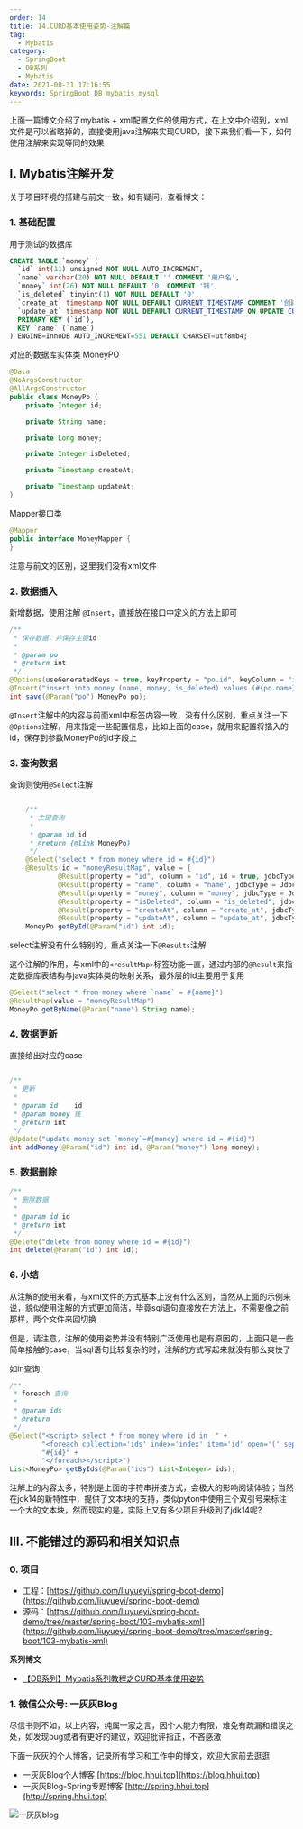 ```yaml
---
order: 14
title: 14.CURD基本使用姿势-注解篇
tag: 
  - Mybatis
category: 
  - SpringBoot
  - DB系列
  - Mybatis
date: 2021-08-31 17:16:55
keywords: SpringBoot DB mybatis mysql
---
```


上面一篇博文介绍了mybatis + xml配置文件的使用方式，在上文中介绍到，xml文件是可以省略掉的，直接使用java注解来实现CURD，接下来我们看一下，如何使用注解来实现等同的效果

<!-- more -->

## I. Mybatis注解开发

关于项目环境的搭建与前文一致，如有疑问，查看博文： []()

### 1. 基础配置

用于测试的数据库

```sql
CREATE TABLE `money` (
  `id` int(11) unsigned NOT NULL AUTO_INCREMENT,
  `name` varchar(20) NOT NULL DEFAULT '' COMMENT '用户名',
  `money` int(26) NOT NULL DEFAULT '0' COMMENT '钱',
  `is_deleted` tinyint(1) NOT NULL DEFAULT '0',
  `create_at` timestamp NOT NULL DEFAULT CURRENT_TIMESTAMP COMMENT '创建时间',
  `update_at` timestamp NOT NULL DEFAULT CURRENT_TIMESTAMP ON UPDATE CURRENT_TIMESTAMP COMMENT '更新时间',
  PRIMARY KEY (`id`),
  KEY `name` (`name`)
) ENGINE=InnoDB AUTO_INCREMENT=551 DEFAULT CHARSET=utf8mb4;
```

对应的数据库实体类 MoneyPO

```java
@Data
@NoArgsConstructor
@AllArgsConstructor
public class MoneyPo {
    private Integer id;

    private String name;

    private Long money;

    private Integer isDeleted;

    private Timestamp createAt;

    private Timestamp updateAt;
}
```

Mapper接口类

```java
@Mapper
public interface MoneyMapper {
}
```

注意与前文的区别，这里我们没有xml文件

### 2. 数据插入

新增数据，使用注解 `@Insert`，直接放在接口中定义的方法上即可

```java
/**
 * 保存数据，并保存主键id
 *
 * @param po
 * @return int
 */
@Options(useGeneratedKeys = true, keyProperty = "po.id", keyColumn = "id")
@Insert("insert into money (name, money, is_deleted) values (#{po.name}, #{po.money}, #{po.isDeleted})")
int save(@Param("po") MoneyPo po);
```

`@Insert`注解中的内容与前面xml中标签内容一致，没有什么区别，重点关注一下 `@Options`注解，用来指定一些配置信息，比如上面的case，就用来配置将插入的id，保存到参数MoneyPo的id字段上

### 3. 查询数据

查询则使用`@Select`注解

```java

    /**
     * 主键查询
     *
     * @param id id
     * @return {@link MoneyPo}
     */
    @Select("select * from money where id = #{id}")
    @Results(id = "moneyResultMap", value = {
            @Result(property = "id", column = "id", id = true, jdbcType = JdbcType.INTEGER),
            @Result(property = "name", column = "name", jdbcType = JdbcType.VARCHAR),
            @Result(property = "money", column = "money", jdbcType = JdbcType.INTEGER),
            @Result(property = "isDeleted", column = "is_deleted", jdbcType = JdbcType.TINYINT),
            @Result(property = "createAt", column = "create_at", jdbcType = JdbcType.TIMESTAMP),
            @Result(property = "updateAt", column = "update_at", jdbcType = JdbcType.TIMESTAMP)})
    MoneyPo getById(@Param("id") int id);
```

select注解没有什么特别的，重点关注一下`@Results`注解

这个注解的作用，与xml中的`<resultMap>`标签功能一直，通过内部的`@Result`来指定数据库表结构与java实体类的映射关系，最外层的id主要用于复用

```java
@Select("select * from money where `name` = #{name}")
@ResultMap(value = "moneyResultMap")
MoneyPo getByName(@Param("name") String name);
```

### 4. 数据更新

直接给出对应的case

```java

/**
 * 更新
 *
 * @param id    id
 * @param money 钱
 * @return int
 */
@Update("update money set `money`=#{money} where id = #{id}")
int addMoney(@Param("id") int id, @Param("money") long money);
```

### 5. 数据删除

```java
/**
 * 删除数据
 *
 * @param id id
 * @return int
 */
@Delete("delete from money where id = #{id}")
int delete(@Param("id") int id);
```

### 6. 小结

从注解的使用来看，与xml文件的方式基本上没有什么区别，当然从上面的示例来说，貌似使用注解的方式更加简洁，毕竟sql语句直接放在方法上，不需要像之前那样，两个文件来回切换

但是，请注意，注解的使用姿势并没有特别广泛使用也是有原因的，上面只是一些简单接触的case，当sql语句比较复杂的时，注解的方式写起来就没有那么爽快了

如in查询

```java
/**
 * foreach 查询
 *
 * @param ids
 * @return
 */
@Select("<script> select * from money where id in  " +
        "<foreach collection='ids' index='index' item='id' open='(' separator=',' close=')'>" +
        "#{id}" +
        "</foreach></script>")
List<MoneyPo> getByIds(@Param("ids") List<Integer> ids);
```

注解上的内容太多，特别是上面的字符串拼接方式，会极大的影响阅读体验；当然在jdk14的新特性中，提供了文本块的支持，类似pyton中使用三个双引号来标注一个大的文本块，然而现实的是，实际上又有多少项目升级到了jdk14呢?


## III. 不能错过的源码和相关知识点

### 0. 项目

- 工程：[https://github.com/liuyueyi/spring-boot-demo](https://github.com/liuyueyi/spring-boot-demo)
- 源码：[https://github.com/liuyueyi/spring-boot-demo/tree/master/spring-boot/103-mybatis-xml](https://github.com/liuyueyi/spring-boot-demo/tree/master/spring-boot/103-mybatis-xml)

**系列博文**

- [【DB系列】Mybatis系列教程之CURD基本使用姿势](https://spring.hhui.top/spring-blog/2021/08/15/210815-Mybatis%E7%B3%BB%E5%88%97%E6%95%99%E7%A8%8B%E4%B9%8BCURD%E5%9F%BA%E6%9C%AC%E4%BD%BF%E7%94%A8%E5%A7%BF%E5%8A%BF/)

### 1. 微信公众号: 一灰灰Blog

尽信书则不如，以上内容，纯属一家之言，因个人能力有限，难免有疏漏和错误之处，如发现bug或者有更好的建议，欢迎批评指正，不吝感激

下面一灰灰的个人博客，记录所有学习和工作中的博文，欢迎大家前去逛逛

- 一灰灰Blog个人博客 [https://blog.hhui.top](https://blog.hhui.top)
- 一灰灰Blog-Spring专题博客 [http://spring.hhui.top](http://spring.hhui.top)


![一灰灰blog](https://spring.hhui.top/spring-blog/imgs/info/info.png)

